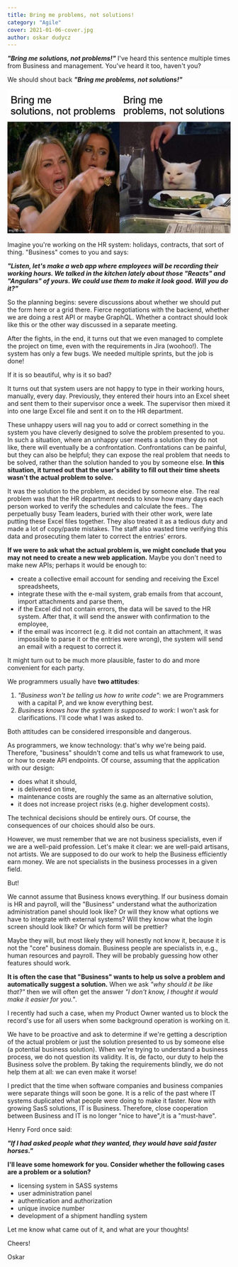 ```yaml
---
title: Bring me problems, not solutions!
category: "Agile"
cover: 2021-01-06-cover.jpg
author: oskar dudycz
---
```


**_"Bring me solutions, not problems!"_** I've heard this sentence multiple times from Business and management. You've heard it too, haven't you?

We should shout back **_"Bring me problems, not solutions!"_**

![meme](2021-01-06-cover.jpg)

Imagine you're working on the HR system: holidays, contracts, that sort of thing. "Business" comes to you and says:

**_"Listen, let's make a web app where employees will be recording their working hours. We talked in the kitchen lately about those "Reacts" and "Angulars" of yours. We could use them to make it look good. Will you do it?"_**

So the planning begins: severe discussions about whether we should put the form here or a grid there. Fierce negotiations with the backend, whether we are doing a rest API or maybe GraphQL. Whether a contract should look like this or the other way discussed in a separate meeting.

After the fights, in the end, it turns out that we even managed to complete the project on time, even with the requirements in Jira (woohoo!). The system has only a few bugs. We needed multiple sprints, but the job is done!

If it is so beautiful, why is it so bad?

It turns out that system users are not happy to type in their working hours, manually, every day. Previously, they entered their hours into an Excel sheet and sent them to their supervisor once a week. The supervisor then mixed it into one large Excel file and sent it on to the HR department.

These unhappy users will nag you to add or correct something in the system you have cleverly designed to solve the problem presented to you. In such a situation, where an unhappy user meets a solution they do not like, there will eventually be a confrontation. Confrontations can be painful, but they can also be helpful; they can expose the real problem that needs to be solved, rather than the solution handed to you by someone else. 
**In this situation, it turned out that the user's ability to fill out their time sheets wasn't the actual problem to solve.**

It was the solution to the problem, as decided by someone else. The real problem was that the HR department needs to know how many days each person worked to verify the schedules and calculate the fees.. The perpetually busy Team leaders, buried with their other work, were late putting these Excel files together. They also treated it as a tedious duty and made a lot of copy/paste mistakes. The staff also wasted time verifying this data and prosecuting them later to correct the entries' errors.

**If we were to ask what the actual problem is, we might conclude that you may not need to create a new web application.** Maybe you don't need to make new APIs; perhaps it would be enough to:
- create a collective email account for sending and receiving the Excel spreadsheets,
- integrate these with the e-mail system, grab emails from that account, import attachments and parse them,
- if the Excel did not contain errors, the data will be saved to the HR system. After that, it will send the answer with confirmation to the employee,
- if the email was incorrect (e.g. it did not contain an attachment, it was impossible to parse it or the entries were wrong), the system will send an email with a request to correct it.

It might turn out to be much more plausible, faster to do and more convenient for each party.

We programmers usually have **two attitudes**:

1. _"Business won't be telling us how to write code"_: we are Programmers with a capital P, and we know everything best.
2. _Business knows how the system is supposed to work_: I won't ask for clarifications. I'll code what I was asked to.

Both attitudes can be considered irresponsible and dangerous.

As programmers, we know technology: that's why we're being paid. Therefore, "business" shouldn't come and tells us what framework to use, or how to create API endpoints. Of course, assuming that the application with our design:
- does what it should,
- is delivered on time,
- maintenance costs are roughly the same as an alternative solution,
- it does not increase project risks (e.g. higher development costs).

The technical decisions should be entirely ours. Of course, the consequences of our choices should also be ours.

However, we must remember that we are not business specialists, even if we are a well-paid profession. Let's make it clear: we are well-paid artisans, not artists. We are supposed to do our work to help the Business efficiently earn money. We are not specialists in the business processes in a given field.

But! 

We cannot assume that Business knows everything. If our business domain is HR and payroll, will the "Business" understand what the authorization administration panel should look like? Or will they know what options we have to integrate with external systems? Will they know what the login screen should look like? Or which form will be prettier?

Maybe they will, but most likely they will honestly not know it, because it is not the "core" business domain. Business people are specialists in, e.g., human resources and payroll. They will be probably guessing how other features should work.

**It is often the case that "Business" wants to help us solve a problem and automatically suggest a solution.** When we ask _"why should it be like that?"_ then we will often get the answer _"I don't know, I thought it would make it easier for you."_.

I recently had such a case, when my Product Owner wanted us to block the record's use for all users when some background operation is working on it.

We have to be proactive and ask to determine if we're getting a description of the actual problem or just the solution presented to us by someone else (a potential business solution). When we're trying to understand a business process, we do not question its validity. It is, de facto, our duty to help the Business solve the problem. By taking the requirements blindly, we do not help them at all: we can even make it worse!

I predict that the time when software companies and business companies were separate things will soon be gone. It is a relic of the past where IT systems duplicated what people were doing to make it faster. Now with growing SasS solutions, IT is Business. Therefore, close cooperation between Business and IT is no longer "nice to have",​​it is a "must-have".

Henry Ford once said:

**_"If I had asked people what they wanted, they would have said faster horses."_**

**I'll leave some homework for you. Consider whether the following cases are a problem or a solution?**

- licensing system in SASS systems
- user administration panel
- authentication and authorization
- unique invoice number
- development of a shipment handling system

Let me know what came out of it, and what are your thoughts!

Cheers!

Oskar